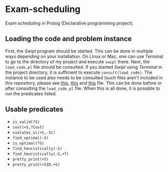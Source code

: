 # Exam-scheduling
Exam scheduling in Prolog (Declarative programming project).

## Loading the code and problem instance
First, the *Swipl* program should be started. This can be done in multiple ways depending on your installation. On Linux or Mac, one can use Terminal to go to the directory of my project and execute `swipl` there.
Next, the `load_code.pl` file should be consulted. If you started *Swipl* using *Terminal* in the project directory, it is sufficient to execute `consult(load_code)`. The instance to be used also needs to be consulted (such files aren't included in this repository, please see [this](https://ai.vub.ac.be/sites/default/files/small_instance.txt), [this](https://ai.vub.ac.be/sites/default/files/large_short_instance.txt) and [this](https://ai.vub.ac.be/sites/default/files/large_long_instance.txt) file. This can be done before or after consulting the `load_code.pl` file.
When this is all done, it is possible to run the predicates listed.

## Usable predicates
- `is_valid(?S)`
- `cost(+S,?Cost)`
- `violates_sc(+S,-SC)`
- `find_optimal(-S)`
- `is_optimal(?S)`
- `find_heuristically(-S)`
- `find_heuristically(-S,+T)`
- `pretty_print(+S)`
- `pretty_print(+SID,+S)`
